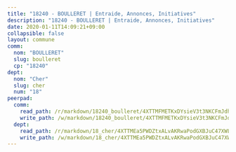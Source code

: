 ```yaml
---
title: "18240 - BOULLERET | Entraide, Annonces, Initiatives"
description: "18240 - BOULLERET | Entraide, Annonces, Initiatives"
date: 2020-01-11T14:09:21+09:00
collapsible: false
layout: commune
comm:
  nom: "BOULLERET"
  slug: boulleret
  cp: "18240"
dept:
  nom: "Cher"
  slug: cher
  num: "18"
peerpad:
  comm:
    read_path: /r/markdown/18240_boulleret/4XTTMFMETKxDYsieV3t3NKCFmJdhDhpxhhAXPDSwCmL7a3ZYA
    write_path: /w/markdown/18240_boulleret/4XTTMFMETKxDYsieV3t3NKCFmJdhDhpxhhAXPDSwCmL7a3ZYA-K3TgV6a7tVAQxs2KEqagc1jn2iExXyG9wAV4hWM5jACUVJjZH2ERuvWpmN9kSiBGssCVUUyZGfJt4mPzYjRdFyNJpFjvoDmbDSTV8cHCjkA8JuUdzTcC4MUquybejyaCrFkHkgiJ
  dept:
    read_path: /r/markdown/18_cher/4XTTMEa5PWDZtxALvAKRwaPodGXBJuC47XWLMLZ5hCaMSik3w
    write_path: /w/markdown/18_cher/4XTTMEa5PWDZtxALvAKRwaPodGXBJuC47XWLMLZ5hCaMSik3w-K3TgTvT6tiupPRTeoV2zMggT6E77BmY6Zeeqwk1pvv6Bfo4GHKoyLD2hQDLMcNajnfixB5aDgngmFZba1jsFtXhXJhkZaMz5Fno5UjuUU6mkQFXv9cWu6FJLmGRziLMtgTSufDeD
---
```


